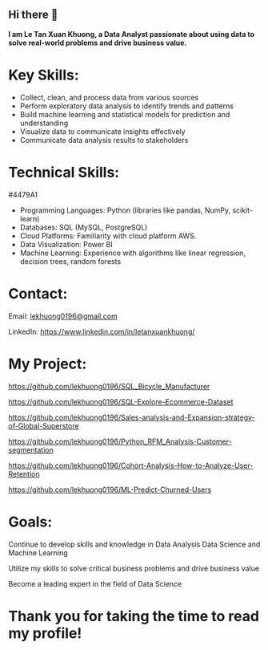 ## Hi there 👋
**I am Le Tan Xuan Khuong, a Data Analyst passionate about using data to solve real-world problems and drive business value.**
# **Key Skills:**
- Collect, clean, and process data from various sources
- Perform exploratory data analysis to identify trends and patterns
- Build machine learning and statistical models for prediction and understanding
- Visualize data to communicate insights effectively
- Communicate data analysis results to stakeholders
# **Technical Skills:**
#4479A1
- Programming Languages: Python (libraries like pandas, NumPy, scikit-learn)
- Databases: SQL (MySQL, PostgreSQL)
- Cloud Platforms: Familiarity with cloud platform AWS.
- Data Visualization: Power BI
- Machine Learning: Experience with algorithms like linear regression, decision trees, random forests
# **Contact:**
Email: lekhuong0196@gmail.com

LinkedIn: https://www.linkedin.com/in/letanxuankhuong/
# **My Project:**
https://github.com/lekhuong0196/SQL_Bicycle_Manufacturer

https://github.com/lekhuong0196/SQL-Explore-Ecommerce-Dataset

https://github.com/lekhuong0196/Sales-analysis-and-Expansion-strategy-of-Global-Superstore

https://github.com/lekhuong0196/Python_RFM_Analysis-Customer-segmentation

https://github.com/lekhuong0196/Cohort-Analysis-How-to-Analyze-User-Retention

https://github.com/lekhuong0196/ML-Predict-Churned-Users
# Goals:
Continue to develop skills and knowledge in Data Analysis Data Science and Machine Learning

Utilize my skills to solve critical business problems and drive business value

Become a leading expert in the field of Data Science

# Thank you for taking the time to read my profile!

